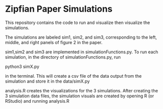 # Zipfian Paper Simulations

This repository contains the code to run and visualize then visualize the simulations.

The simulations are labeled sim1, sim2, and sim3, corresponding to the left, middle, and right panels of figure 2 in the paper.

sim1,sim2 and sim3 are implemented in simulationFunctions.py. To run each simulation, in the directory of simulationFunctions.py, run 

python3 simX.py 

in the terminal. This will create a csv file of the data output from the simulation and store it in the data/simX.py

analysis.R creates the visualizations for the 3 simulations. After creating the 3 simulation data files, the simulation visuals are created by opening R (or RStudio) and running analysis.R
